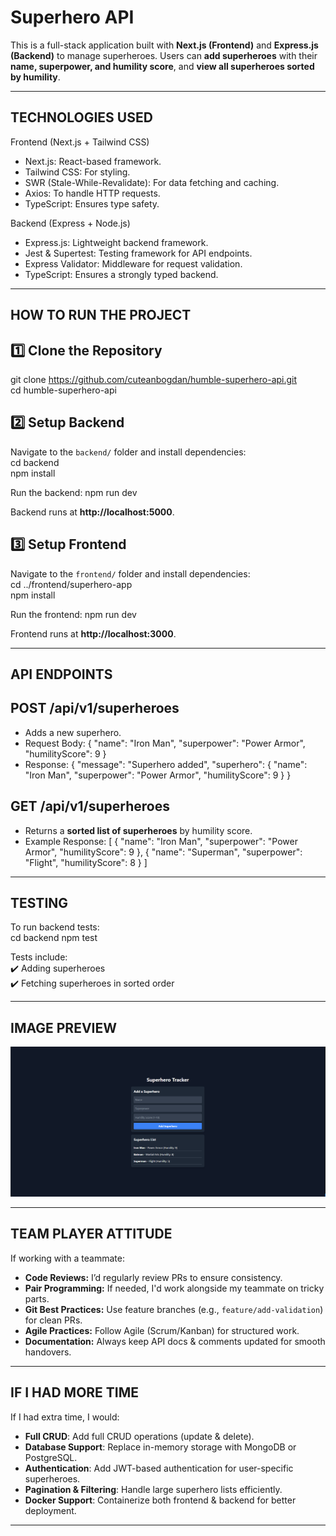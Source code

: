 # Superhero API

This is a full-stack application built with **Next.js (Frontend)** and **Express.js (Backend)** to manage superheroes.
Users can **add superheroes** with their **name, superpower, and humility score**, and **view all superheroes sorted by humility**.

---

## TECHNOLOGIES USED

Frontend (Next.js + Tailwind CSS)

- Next.js: React-based framework.
- Tailwind CSS: For styling.
- SWR (Stale-While-Revalidate): For data fetching and caching.
- Axios: To handle HTTP requests.
- TypeScript: Ensures type safety.

Backend (Express + Node.js)

- Express.js: Lightweight backend framework.
- Jest & Supertest: Testing framework for API endpoints.
- Express Validator: Middleware for request validation.
- TypeScript: Ensures a strongly typed backend.

---

## HOW TO RUN THE PROJECT

## 1️⃣ Clone the Repository

git clone https://github.com/cuteanbogdan/humble-superhero-api.git <br />
cd humble-superhero-api

## 2️⃣ Setup Backend

Navigate to the `backend/` folder and install dependencies: <br />
cd backend <br />
npm install

Run the backend:
npm run dev

Backend runs at **http://localhost:5000**.

## 3️⃣ Setup Frontend

Navigate to the `frontend/` folder and install dependencies: <br />
cd ../frontend/superhero-app <br />
npm install

Run the frontend:
npm run dev

Frontend runs at **http://localhost:3000**.

---

## API ENDPOINTS

## POST /api/v1/superheroes

- Adds a new superhero.
- Request Body:
  {
  "name": "Iron Man",
  "superpower": "Power Armor",
  "humilityScore": 9
  }
- Response:
  {
  "message": "Superhero added",
  "superhero": {
  "name": "Iron Man",
  "superpower": "Power Armor",
  "humilityScore": 9
  }
  }

## GET /api/v1/superheroes

- Returns a **sorted list of superheroes** by humility score.
- Example Response:
  [
  { "name": "Iron Man", "superpower": "Power Armor", "humilityScore": 9 },
  { "name": "Superman", "superpower": "Flight", "humilityScore": 8 }
  ]

---

## TESTING

To run backend tests: <br />
cd backend
npm test

Tests include: <br />
✔️ Adding superheroes  
✔️ Fetching superheroes in sorted order

---

## IMAGE PREVIEW

![Superhero App Preview](./Superhero.png)

---

## TEAM PLAYER ATTITUDE

If working with a teammate:

- **Code Reviews:** I’d regularly review PRs to ensure consistency.
- **Pair Programming:** If needed, I'd work alongside my teammate on tricky parts.
- **Git Best Practices:** Use feature branches (e.g., `feature/add-validation`) for clean PRs.
- **Agile Practices:** Follow Agile (Scrum/Kanban) for structured work.
- **Documentation:** Always keep API docs & comments updated for smooth handovers.

---

## IF I HAD MORE TIME

If I had extra time, I would:

- **Full CRUD**: Add full CRUD operations (update & delete).
- **Database Support**: Replace in-memory storage with MongoDB or PostgreSQL.
- **Authentication**: Add JWT-based authentication for user-specific superheroes.
- **Pagination & Filtering**: Handle large superhero lists efficiently.
- **Docker Support**: Containerize both frontend & backend for better deployment.

---
